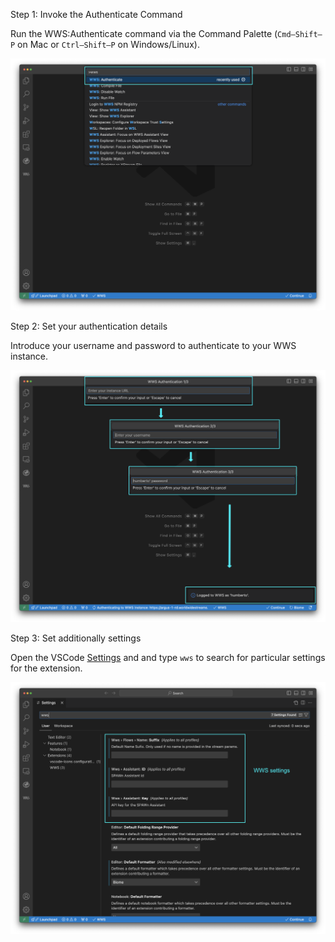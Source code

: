 
Step 1: Invoke the Authenticate Command

Run the WWS:Authenticate command via the Command Palette (`Cmd–Shift–P` on Mac 
or `Ctrl–Shift–P` on Windows/Linux). 

![Authenticate Command](./auth-command.png)

Step 2: Set your authentication details

Introduce your username and password to authenticate to your WWS instance.

![Authentication Example](./auth-example.png)

Step 3: Set additionally settings

Open the VSCode [Settings](command:workbench.action.openSettings?%22wws%22) and and type `wws` to search for particular settings for the extension.

![WWS Setting](./wws-settings.png)


